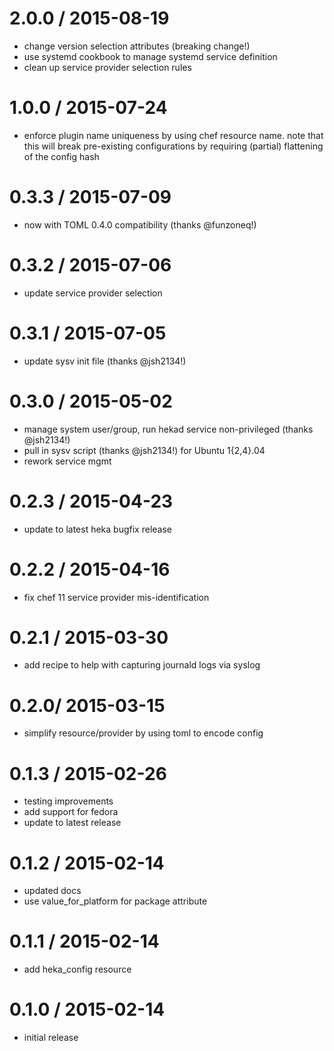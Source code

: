 # 2.0.0 / 2015-08-19

* change version selection attributes (breaking change!)
* use systemd cookbook to manage systemd service definition
* clean up service provider selection rules

# 1.0.0 / 2015-07-24

* enforce plugin name uniqueness by using chef resource name.
  note that this will break pre-existing configurations by
  requiring (partial) flattening of the config hash

# 0.3.3 / 2015-07-09

* now with TOML 0.4.0 compatibility (thanks @funzoneq!)

# 0.3.2 / 2015-07-06

* update service provider selection

# 0.3.1 / 2015-07-05

* update sysv init file (thanks @jsh2134!)

# 0.3.0 / 2015-05-02

* manage system user/group, run hekad service non-privileged (thanks @jsh2134!)
* pull in sysv script (thanks @jsh2134!) for Ubuntu 1{2,4}.04
* rework service mgmt

# 0.2.3 / 2015-04-23

* update to latest heka bugfix release

# 0.2.2 / 2015-04-16

* fix chef 11 service provider mis-identification

# 0.2.1 / 2015-03-30

* add recipe to help with capturing journald logs via syslog

# 0.2.0/ 2015-03-15

* simplify resource/provider by using toml to encode config

# 0.1.3 / 2015-02-26

* testing improvements
* add support for fedora
* update to latest release

# 0.1.2 / 2015-02-14

* updated docs
* use value_for_platform for package attribute

# 0.1.1 / 2015-02-14

* add heka_config resource

# 0.1.0 / 2015-02-14

* initial release
